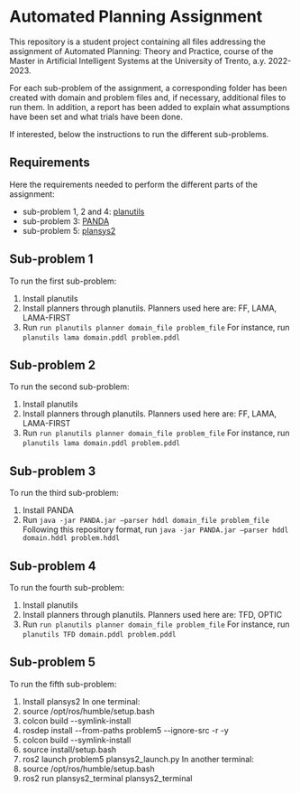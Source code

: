 # Automated Planning Assignment

This repository is a student project containing all files addressing the assignment of Automated Planning: Theory and Practice, course of the Master in Artificial Intelligent Systems at the University of Trento, a.y. 2022-2023.

For each sub-problem of the assignment, a corresponding folder has been created with domain and problem files and, if necessary, additional files to run them. In addition, a report has been added to explain what assumptions have been set and what trials have been done.

If interested, below the instructions to run the different sub-problems. 


## Requirements

Here the requirements needed to perform the different parts of the assignment:
* sub-problem 1, 2 and 4: [planutils](https://github.com/AI-Planning/planutils)
* sub-problem 3: [PANDA](https://www.uni-ulm.de/en/in/ki/research/software/panda/panda-planning-system/)
* sub-problem 5: [plansys2](https://plansys2.github.io/) 

## Sub-problem 1

To run the first sub-problem:
1. Install planutils
2. Install planners through planutils. Planners used here are: FF, LAMA, LAMA-FIRST
4. Run ``run planutils planner domain_file problem_file``
For instance, run ``planutils lama domain.pddl problem.pddl``


## Sub-problem 2

To run the second sub-problem:
1. Install planutils
2. Install planners through planutils. Planners used here are: FF, LAMA, LAMA-FIRST
3. Run ``run planutils planner domain_file problem_file``
For instance, run ``planutils lama domain.pddl problem.pddl``


## Sub-problem 3
To run the third sub-problem:
1. Install PANDA
2. Run ``java -jar PANDA.jar –parser hddl domain_file problem_file``
Following this repository format, run ``java -jar PANDA.jar –parser hddl domain.hddl problem.hddl``

## Sub-problem 4

To run the fourth sub-problem:
1. Install planutils
2. Install planners through planutils. Planners used here are: TFD, OPTIC
3. Run ``run planutils planner domain_file problem_file``
For instance, run ``planutils TFD domain.pddl problem.pddl``


## Sub-problem 5

To run the fifth sub-problem:
1. Install plansys2
In one terminal: 
2. source /opt/ros/humble/setup.bash
3. colcon build --symlink-install
4. rosdep install --from-paths problem5 --ignore-src -r -y
5. colcon build --symlink-install
6. source install/setup.bash 
7. ros2 launch problem5 plansys2_launch.py
In another terminal:
8. source /opt/ros/humble/setup.bash
9. ros2 run plansys2_terminal plansys2_terminal
